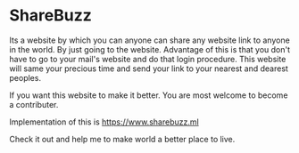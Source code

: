 # ShareBuzz

Its a website by which you can anyone can share any website link to anyone in the world. By just going to the website.
Advantage of this is that you don't have to go to your mail's website and do that login procedure. 
This website will same your precious time and send your link to your nearest and dearest peoples.

If you want this website to make it better. You are most welcome to become a contributer.

Implementation of this is https://www.sharebuzz.ml 

Check it out and help me to make world a better place to live.

